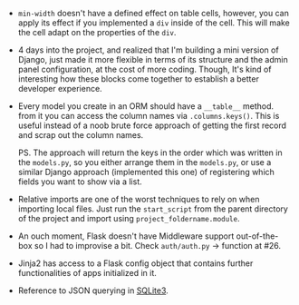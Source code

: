 * `min-width` doesn't have a defined effect on table cells, however, you can apply its effect if you implemented a `div` inside of the cell. This will make the cell adapt on the properties of the `div`.

* 4 days into the project, and realized that I'm building a mini version of Django, just made it more flexible in terms of its structure and the admin panel configuration, at the cost of more coding.
  Though, It's kind of interesting how these blocks come together to establish a better developer experience.

* Every model you create in an ORM should have a `__table__` method. from it you can access the column names via `.columns.keys()`. This is useful instead of a noob brute force approach of getting the first record and scrap out the column names.
  
  PS. The approach will return the keys in the order which was written in the `models.py`, so you either arrange them in the `models.py`, or use a similar Django approach (implemented this one) of registering which fields you want to show via a list.

* Relative imports are one of the worst techniques to rely on when importing local files. Just run the `start_script` from the parent directory of the project and import using `project_foldername.module`.

* An ouch moment, Flask doesn't have Middleware support out-of-the-box so I had to improvise a bit. Check `auth/auth.py` -> function at #26.

* Jinja2 has access to a Flask config object that contains further functionalities of apps initialized in it.

* Reference to JSON querying in [SQLite3](https://www.sqlite.org/json1.html#jeach).